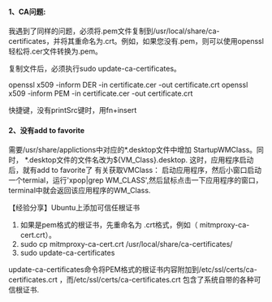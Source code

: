 #### 1、CA问题:
我遇到了同样的问题，必须将.pem文件复制到/usr/local/share/ca-certificates，并将其重命名为.crt。例如，如果您没有.pem，则可以使用openssl轻松将.cer文件转换为.pem。

复制文件后，必须执行sudo update-ca-certificates。

openssl x509 -inform DER -in certificate.cer -out certificate.crt
openssl x509 -inform PEM -in certificate.cer -out certificate.crt


快捷键，没有printSrc键时，用fn+insert


#### 2、没有add to favorite
需要/usr/share/applictions中对应的*.desktop文件中增加 StartupWMClass。同时，
*.desktop文件的文件名改为${VM_Class}.desktop. 这时，应用程序启动后，就有add to favorite了
有关获取VMClass：
启动应用程序，然后小窗口启动一个termial，运行'xpop|grep WM_CLASS',然后鼠标点击一下应用程序的窗口，terminal中就会返回该应用程序的WM_Class.


【经验分享】Ubuntu上添加可信任根证书
1. 如果是pem格式的根证书，先重命名为 .crt格式，例如（ mitmproxy-ca-cert.crt）。
2. sudo cp  mitmproxy-ca-cert.crt  /usr/local/share/ca-certificates/
3. sudo update-ca-certificates

update-ca-certificates命令将PEM格式的根证书内容附加到/etc/ssl/certs/ca-certificates.crt ，而/etc/ssl/certs/ca-certificates.crt 包含了系统自带的各种可信根证书.